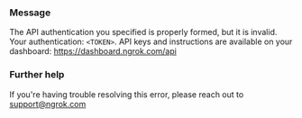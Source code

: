 
### Message
The API authentication you specified is properly formed, but it is invalid. Your authentication: <code>&lt;TOKEN&gt;</code>. API keys and instructions are available on your dashboard: https://dashboard.ngrok.com/api

### Further help
If you're having trouble resolving this error, please reach out to [support@ngrok.com](mailto:support@ngrok.com?subject=Help%20with%20ERR_NGROK_203)

